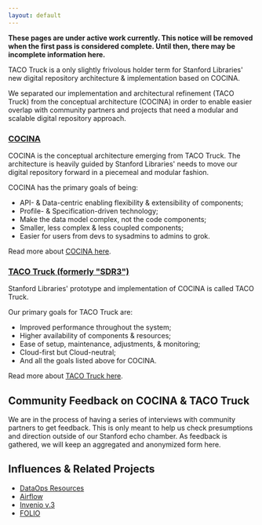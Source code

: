 ```yaml
---
layout: default
---
```


**These pages are under active work currently. This notice will be removed when the first pass is considered complete. Until then, there may be incomplete information here.**

TACO Truck is a only slightly frivolous holder term for Stanford Libraries' new digital repository architecture & implementation based on COCINA.

We separated our implementation and architectural refinement (TACO Truck) from the conceptual architecture (COCINA) in order to enable easier overlap with community partners and projects that need a modular and scalable digital repository approach.

### [COCINA](COCINA.md)

COCINA is the conceptual architecture emerging from TACO Truck. The architecture is heavily guided by Stanford Libraries' needs to move our digital repository forward in a piecemeal and modular fashion.

COCINA has the primary goals of being:

* API- & Data-centric enabling flexibility & extensibility of components;
* Profile- & Specification-driven technology;
* Make the data model complex, not the code components;
* Smaller, less complex & less coupled components;
* Easier for users from devs to sysadmins to admins to grok.

Read more about [COCINA here](COCINA.md).


### [TACO Truck (formerly "SDR3")](TACO-Truck.md)

Stanford Libraries' prototype and implementation of COCINA is called TACO Truck.

Our primary goals for TACO Truck are:

* Improved performance throughout the system;
* Higher availability of components & resources;
* Ease of setup, maintenance, adjustments, & monitoring;
* Cloud-first but Cloud-neutral;
* And all the goals listed above for COCINA.

Read more about [TACO Truck here](TACO-Truck.md).

## Community Feedback on COCINA & TACO Truck

We are in the process of having a series of interviews with community partners to get feedback. This is only meant to help us check presumptions and direction outside of our Stanford echo chamber. As feedback is gathered, we will keep an aggregated and anonymized form here.

## Influences & Related Projects

* [DataOps Resources](https://github.com/sul-dlss-labs/dataOps/wiki#dataops-reading-list--resources-of-interest)
* [Airflow](https://airflow.apache.org/)
* [Invenio v.3](https://invenio.readthedocs.io/en/latest/)
* [FOLIO](https://github.com/folio-org/)
